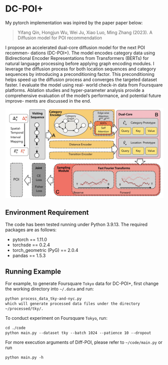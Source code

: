 # DC-POI+

My pytorch implementation was inpired by the paper paper below:

> Yifang Qin, Hongjun Wu, Wei Ju, Xiao Luo, Ming Zhang (2023). A Diffusion model for POI recommendation

I propose an accelerated dual-core diffusion model for the next POI recommen- dations (DC-POI+). The model encodes category data using Bidirectional Encoder Representations from Transformers (BERTs) for natural language processing before applying graph encoding modules. I leverage the diffusion process for both location sequences and category sequences by introducing a preconditioning factor. This preconditioning helps speed up the diffusion process and converges the targeted dataset faster. I evaluate the model using real- world check-in data from Foursquare platforms. Ablation studies and hyper-parameter analysis provide a comprehensive evaluation of the model’s performance, and potential future improve- ments are discussed in the end.

![DC-POI+ model](/images/DC_POI.jpeg)
## Environment Requirement
The code has been tested running under Python 3.9.13. The required packages are as follows:

- pytorch == 1.11.0
- torchsde == 0.2.4
- torch_geometric (PyG) == 2.0.4
- pandas == 1.5.3


## Running Example
For example, to generate Foursquare `Tokyo` data for DC-POI+, first change the working directory into `~/.data` and run:

```
python process_data_tky-and-nyc.py
which will generate processed data files under the directory ~/processed/tky/.
```

To conduct experiment on Foursquare `Tokyo`, run:
```
cd ./code
python main.py --dataset tky --batch 1024 --patience 10 --dropout
```
For more execution arguments of Diff-POI, please refer to `~/code/main.py` or run
```
python main.py -h
```
